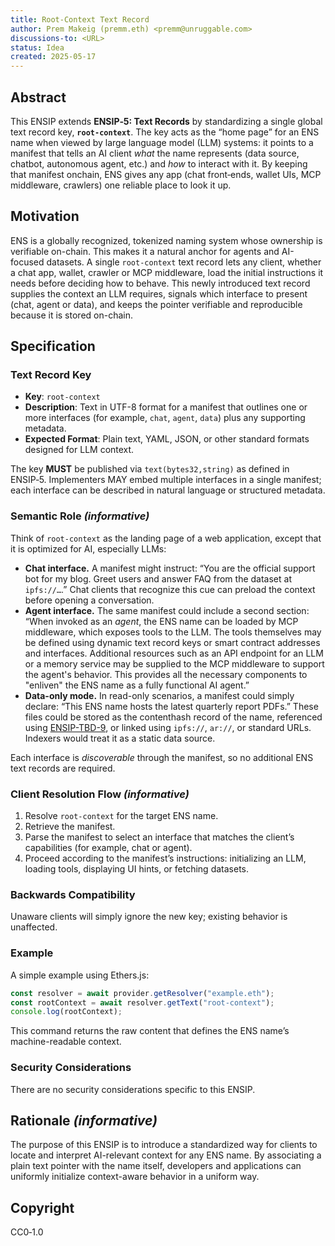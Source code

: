 ```yaml
---
title: Root‑Context Text Record  
author: Prem Makeig (premm.eth) <premm@unruggable.com>  
discussions-to: <URL>
status: Idea  
created: 2025-05-17  
---
```


## Abstract

This ENSIP extends **ENSIP‑5: Text Records** by standardizing a single global text record key, **`root-context`**. The key acts as the “home page” for an ENS name when viewed by large language model (LLM) systems: it points to a manifest that tells an AI client *what* the name represents (data source, chatbot, autonomous agent, etc.) and *how* to interact with it. By keeping that manifest onchain, ENS gives any app (chat front‑ends, wallet UIs, MCP middleware, crawlers) one reliable place to look it up.

## Motivation

ENS is a globally recognized, tokenized naming system whose ownership is verifiable on-chain. This makes it a natural anchor for agents and AI-focused datasets. A single `root-context` text record lets any client, whether a chat app, wallet, crawler or MCP middleware, load the initial instructions it needs before deciding how to behave. This newly introduced text record supplies the context an LLM requires, signals which interface to present (chat, agent or data), and keeps the pointer verifiable and reproducible because it is stored on-chain.

## Specification

### Text Record Key

* **Key**: `root-context`
* **Description**: Text in UTF-8 format for a manifest that outlines one or more interfaces (for example, `chat`, `agent`, `data`) plus any supporting metadata.
* **Expected Format**: Plain text, YAML, JSON, or other standard formats designed for LLM context.

The key **MUST** be published via `text(bytes32,string)` as defined in ENSIP‑5. Implementers MAY embed multiple interfaces in a single manifest; each interface can be described in natural language or structured metadata.

### Semantic Role *(informative)*

Think of `root-context` as the landing page of a web application, except that it is optimized for AI, especially LLMs:

* **Chat interface.** A manifest might instruct: “You are the official support bot for my blog. Greet users and answer FAQ from the dataset at `ipfs://…`.” Chat clients that recognize this cue can preload the context before opening a conversation.
* **Agent interface.** The same manifest could include a second section: “When invoked as an *agent*, the ENS name can be loaded by MCP middleware, which exposes tools to the LLM. The tools themselves may be defined using dynamic text record keys or smart contract addresses and interfaces. Additional resources such as an API endpoint for an LLM or a memory service may be supplied to the MCP middleware to support the agent's behavior. This provides all the necessary components to "enliven" the ENS name as a fully functional AI agent.”
* **Data-only mode.** In read-only scenarios, a manifest could simply declare: “This ENS name hosts the latest quarterly report PDFs.” These files could be stored as the contenthash record of the name, referenced using [ENSIP-TBD-9](https://github.com/nxt3d/ENSIP-ideas/blob/main/ENSIPS/ensip-TBD-9.md), or linked using `ipfs://`, `ar://`, or standard URLs. Indexers would treat it as a static data source.

Each interface is *discoverable* through the manifest, so no additional ENS text records are required.

### Client Resolution Flow *(informative)*

1. Resolve `root-context` for the target ENS name.
2. Retrieve the manifest.
3. Parse the manifest to select an interface that matches the client’s capabilities (for example, chat or agent).
4. Proceed according to the manifest’s instructions: initializing an LLM, loading tools, displaying UI hints, or fetching datasets.

### Backwards Compatibility

Unaware clients will simply ignore the new key; existing behavior is unaffected.

### Example

A simple example using Ethers.js:

```js
const resolver = await provider.getResolver("example.eth");
const rootContext = await resolver.getText("root-context");
console.log(rootContext);
```

This command returns the raw content that defines the ENS name’s machine-readable context.

### Security Considerations

There are no security considerations specific to this ENSIP.

## Rationale *(informative)*

The purpose of this ENSIP is to introduce a standardized way for clients to locate and interpret AI-relevant context for any ENS name. By associating a plain text pointer with the name itself, developers and applications can uniformly initialize context-aware behavior in a uniform way.

## Copyright

CC0‑1.0


